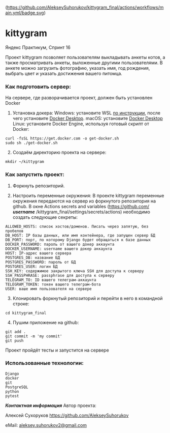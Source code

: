 (https://github.com/AlekseySuhorukov/kittygram_final/actions/workflows/main.yml/badge.svg)
# kittygram
Яндекс Практикум, Спринт 16

Проект kittygram позволяет пользователям выкладывать анкеты котов, а также просматривать анкеты, выложенные другими пользователями. В анкете можно загрузить фотографию, указать имя, год рождения, выбрать цвет и указать достижения вашего питомца.

### Как подготовить сервер:

На сервере, где разворачивается проект, должен быть установлен Docker

1. Установка докера:
Windows: установите WSL [по инструкции](https://learn.microsoft.com/ru-ru/windows/wsl/install), после чего установите [Docker Desktop](https://www.docker.com/products/docker-desktop/).
macOS: установите [Docker Desktop](https://www.docker.com/products/docker-desktop/)
Linux: установите Docker Engine, используя готовый скрипт от Docker:
```
curl -fsSL https://get.docker.com -o get-docker.sh
sudo sh ./get-docker.sh
```

2. Создаём директорию проекта на сервере:
```
mkdir ~/kittygram
```

### Как запустить проект:

1. Форкнуть репозиторий.

2. Настроить переменные окружения:
В проекте kittygram переменные окружения передаются на сервер из форкнутого репозитория на github.
В окне Actions secrets and variables (https://github.com/ ***username*** /kittygram_final/settings/secrets/actions) необходимо создать следующие секреты:
```
ALLOWED_HOSTS: список хостов/доменов. Писать через запятую, без пробелов
DB_HOST: IP базы данных, или имя контейнера, где запущен сервер БД
DB_PORT: порт, по которому Django будет обращаться к базе данных
DOCKER_PASSWORD: пароль от вашего докер аккаунта
DOCKER_USERNAME: username вашего докер аккаунта
HOST: IP-адрес вашего сервера
POSTGRES_DB: название БД
POSTGRES_PASSWORD: пароль от БД
POSTGRES_USER: логин БД
SSH_KEY: содержимое закрытого ключа SSH для доступа к серверу
SSH_PASSPHRASE: passphrase для доступа к серверу
TELEGRAM_TO: ID вашего телеграм-аккаунта
TELEGRAM_TOKEN: токен вашего телеграм-бота
USER: ваше имя пользователя на сервере
```

3. Клонировать форкнутый репозиторий и перейти в него в командной строке:
```
cd kittygram_final
```

4. Пушим приложение на github:
```
git add .
git commit -m 'my commit'
git push
```

Проект пройдёт тесты и запустится на сервере

### Использованные технологии:
```
Django
docker
git
PostgreSQL
python
pytest
```
**_Контактная информация_**
Автор проекта:

Алексей Сухоруков
https://github.com/AlekseySuhorukov

eMail: aleksey.suhorukov2@gmail.com

